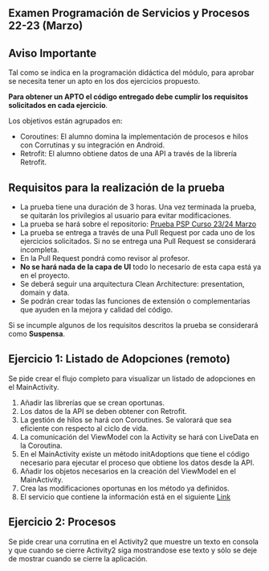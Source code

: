 ## Examen Programación de Servicios y Procesos 22-23 (Marzo)

## Aviso Importante

Tal como se indica en la programación didáctica del módulo, para aprobar se necesita tener un apto
en los dos ejercicios propuesto.

**Para obtener un APTO el código entregado debe cumplir los requisitos solicitados en cada
ejercicio**.

Los objetivos están agrupados en:

- Coroutines: El alumno domina la implementación de procesos e hilos con Corrutinas y su integración
  en Android.
- Retrofit: El alumno obtiene datos de una API a través de la librería Retrofit.

## Requisitos para la realización de la prueba

- La prueba tiene una duración de 3 horas. Una vez terminada la prueba, se quitarán los privilegios
  al usuario para evitar modificaciones.
- La prueba se hará sobre el
  repositorio: [Prueba PSP Curso 23/24 Marzo](https://github.com/IESAM-DAM/ex_23_24_psp_marzo.git)
- La prueba se entrega a través de una Pull Request por cada uno de los ejercicios solicitados. Si
  no se entrega una Pull Request se considerará incompleta.
- En la Pull Request pondrá como revisor al profesor.
- **No se hará nada de la capa de UI** todo lo necesario de esta capa está ya en el proyecto.
- Se deberá seguir una arquitectura Clean Architecture: presentation, domain y data.
- Se podrán crear todas las funciones de extensión o complementarias que ayuden en la mejora y
  calidad del código.

Si se incumple algunos de los requisitos descritos la prueba se considerará como **Suspensa**.

## Ejercicio 1: Listado de Adopciones (remoto)

Se pide crear el flujo completo para visualizar un listado de adopciones en el MainActivity.

1. Añadir las librerías que se crean oportunas.
2. Los datos de la API se deben obtener con Retrofit.
3. La gestión de hilos se hará con Coroutines. Se valorará que sea eficiente con respecto al ciclo
   de vida.
4. La comunicación del ViewModel con la Activity se hará con LiveData en la Coroutina.
5. En el MainActivity existe un método initAdoptions que tiene el código necesario para ejecutar el
   proceso que obtiene los datos desde la API.
6. Añadir los objetos necesarios en la creación del ViewModel en el MainActivity.
7. Crea las modificaciones oportunas en los método ya definidos.
8. El servicio que contiene la información está en el
   siguiente [Link](https://huellas.sitehub.es/api/v1/adoptions.json)

## Ejercicio 2: Procesos

Se pide crear una corrutina en el Activity2 que muestre un texto en consola y que cuando se cierre
Activity2 siga mostrandose ese texto y sólo se deje de mostrar cuando se cierre la aplicación.


